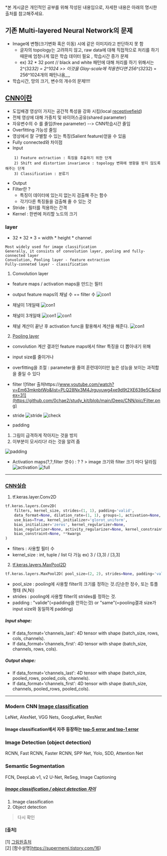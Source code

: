*본 게시글은 개인적인 공부를 위해 작성된 내용임으로, 자세한 내용은 아래의 명시한 출처를 참고해주세요.



## 기존 Multi-layered Neural Network의 문제
 - Image에 변형(크기변화 혹은 이동) 시에 같은 이미지라고 판단하지 못 함
    + 글자의 topology는 고려하지 않고, raw data에 대해 직접적으로 처리를 하기 때문에 엄청나게 많은 학습 데이터 필요 , 학습시간 증가 문제
    + ex) 32 * 32 pont // black and white 패턴에 대해 처리를 하기 위해서는 2^(32*32) = 2^1024 >> 이것을  Glay-scale에 적용한다면 256^(32*32) = 256^1024개의 패턴나옴,,,,
 - 학습시간, 망의 크기, 변수의 개수의 문제!!!!
    
## [CNN이란](https://velog.io/@tmddn0311/CNN-tutorial)

- 도입배경 영상이 가지는 공간적 특성을 강화 시킴(local [receptivefield](https://distill.pub/2019/computing-receptive-fields/))
- 전체 영상에 대해 가중치 및 바이어스공유(shared parameter)
- 자유변수의 수 를 줄임(free parameter) --> CNN학습시간 줄임
- Overfitting 가능성 줄임
- 영상에서 잘 구별할 수 있는 특징(Salient feature)얻을 수 있음 
- Fully connected와 차이점
- Input
```
    1) Feature extraction : 특징을 추출하기 위한 단계
    2) Shift and distortion invariance : topology 변화에 영향을 받지 않도록 해주는 단계
    3) Classification : 분류기
```
- Output
- Filter란 ? 
    + 특징이 데이터에 있는지 없는지 검출해 주는 함수
    + 각기다른 특징들을 검출해 줄 수 있는 것
- Stride : 필터를 적용하는 간격
- Kernel : 한번에 처리할 노드의 크기

### layer
- 32 * 32 * 3 = width * height * channel
```
Most widely used for image classification
Generally, it consists of convolution layer, pooling and fully-connected layer
Convolution, Pooling layer - feature extraction
Fully-conneted layer - classification
```
1. Convolution layer
- feature maps / activation maps을 만드는 필터
- output feature maps의 채널 수 == filter 수
![con1](https://github.com/0chae2/study_kit/blob/main/Deep/CNN/pic/con1.png)

- 채널이 1개일때
![con1](https://github.com/0chae2/study_kit/blob/main/Deep/CNN/pic/con2.png)

- 채널이 3개일때
![con1](https://github.com/0chae2/study_kit/blob/main/Deep/CNN/pic/con3.png)
![con1](https://github.com/0chae2/study_kit/blob/main/Deep/CNN/pic/con4.png)

- 채널 계산이 끝난 후 activation func을 활용해서 계산을 해준다.
![con1](https://github.com/0chae2/study_kit/blob/main/Deep/CNN/pic/act.png)

2. [Pooling layer](https://supermemi.tistory.com/16)
- convolution 계산 결과인 feature maps에서 filter 특징을 더 뽑아내기 위해
- input size를 줄이거나
- overfitting을 조절 : parameter을 줄여 훈련데이터만 높은 성능을 보이는 과적합을 줄일 수 있다


- filter
![filter 출처https://www.youtube.com/watch?v=Em63mknbtWo&list=PLQ28Nx3M4Jrguyuwg4xe9d9t2XE639e5C&index=31](https://github.com/0chae2/study_kit/blob/main/Deep/CNN/pic/Filter.png)
- stride
![stride](https://github.com/0chae2/study_kit/blob/main/Deep/CNN/pic/stride.png)
![check](https://github.com/0chae2/study_kit/blob/main/Deep/CNN/pic/check.png)
- padding
1) 그림이 급격하게 작아지는 것을 방지
2) 이부분이 모서리다! 라는 것을 알려 줌

![padding](https://github.com/0chae2/study_kit/blob/main/Deep/CNN/pic/padding.png)

- Activation maps(?,?,filter 갯수) : ? ? > image 크기와 filter 크기 마다 달라짐
![activation](https://github.com/0chae2/study_kit/blob/main/Deep/CNN/pic/swiping.png)
![full](https://github.com/0chae2/study_kit/blob/main/Deep/CNN/pic/fully.png)

--------------------
### [CNN실습](https://www.youtube.com/watch?v=9fldE3-yJpg&list=PLQ28Nx3M4Jrguyuwg4xe9d9t2XE639e5C&index=34)

1. tf.keras.layer.Conv2D
```python
tf.keras.layers.Conv2D(
    filters, kernel_size, strides=(1, 1), padding='valid',
    data_format=None, dilation_rate=(1, 1), groups=1, activation=None,
    use_bias=True, kernel_initializer='glorot_uniform',
    bias_initializer='zeros', kernel_regularizer=None,
    bias_regularizer=None, activity_regularizer=None, kernel_constraint=None,
    bias_constraint=None, **kwargs
)
```
- filters : 사용할 필터 수
- kernel_size : int, tuple / list 다 가능 ex)  3 / (3,3) / [3,3]

2. [tf.keras.layers.MaxPool2D](https://www.tensorflow.org/api_docs/python/tf/keras/layers/MaxPool2D)
```python
tf.keras.layers.MaxPool2D( pool_size=(2, 2), strides=None, padding='valid', data_format=None, **kwargs )
```
- pool_size :  pooling에 사용할 filter의 크기를 정하는 것.(단순한 정수, 또는 튜플형태 (N,N))
- strides :  pooling에 사용할 filter의 strides를 정하는 것.
- padding :  "valide"(=padding을 안하는것) or "same"(=pooling결과 size가 input size와 동일하게 padding)

 
##### Input shape:
- If data_format='channels_last': 4D tensor with shape (batch_size, rows, cols, channels).
- If data_format='channels_first': 4D tensor with shape (batch_size, channels, rows, cols).
##### Output shape:
- If data_format='channels_last': 4D tensor with shape (batch_size, pooled_rows, pooled_cols, channels).
- If data_format='channels_first': 4D tensor with shape (batch_size, channels, pooled_rows, pooled_cols).






----------
### Modern CNN [Image classification](https://github.com/0chae2/study_kit/blob/main/Deep/CNN/imageclassification.md)
LeNet,
AlexNet,
VGG Nets,
GoogLeNet,
ResNet
#### Image classification에서 자주 등장하는 [top-5 error and top-1 error](https://www.quora.com/What-does-the-terms-Top-1-and-Top-5-mean-in-the-context-of-Machine-Learning-research-papers-when-report-empirical-results)



### Image Detection (object detection)
RCNN,
Fast RCNN,
Faster RCNN,
SPP Net,
Yolo,
SDD,
Attention Net
### Semantic Segmentation
FCN, DeepLab v1, v2
U-Net,
ReSeg,
Image Captioning

##### [Image classification / object detection 차이](https://bskyvision.com/413)
1. Image classification
2. Object detection

> 다시 확인


#### [출처]
[1] [그림원출처](https://www.youtube.com/watch?v=vT1JzLTH4G4&list=PLC1qU-LWwrF64f4QKQT-Vg5Wr4qEE1Zxk)<br>
[2] [함수설명]https://supermemi.tistory.com/16)
